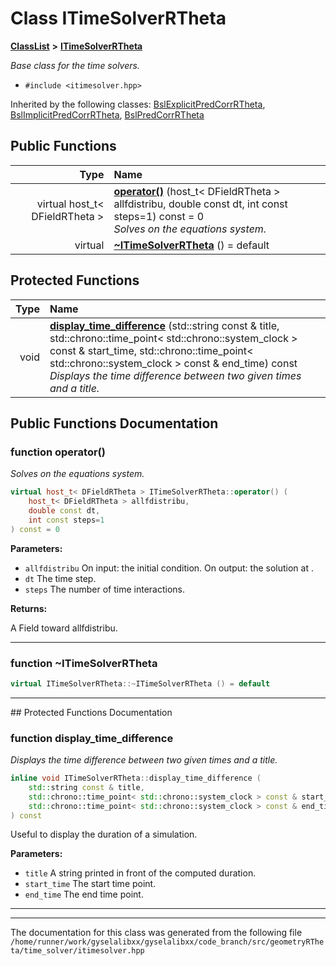 

# Class ITimeSolverRTheta



[**ClassList**](annotated.md) **>** [**ITimeSolverRTheta**](classITimeSolverRTheta.md)



_Base class for the time solvers._ 

* `#include <itimesolver.hpp>`





Inherited by the following classes: [BslExplicitPredCorrRTheta](classBslExplicitPredCorrRTheta.md),  [BslImplicitPredCorrRTheta](classBslImplicitPredCorrRTheta.md),  [BslPredCorrRTheta](classBslPredCorrRTheta.md)
































## Public Functions

| Type | Name |
| ---: | :--- |
| virtual host\_t&lt; DFieldRTheta &gt; | [**operator()**](#function-operator) (host\_t&lt; DFieldRTheta &gt; allfdistribu, double const dt, int const steps=1) const = 0<br>_Solves on_  _the equations system._ |
| virtual  | [**~ITimeSolverRTheta**](#function-itimesolverrtheta) () = default<br> |
























## Protected Functions

| Type | Name |
| ---: | :--- |
|  void | [**display\_time\_difference**](#function-display_time_difference) (std::string const & title, std::chrono::time\_point&lt; std::chrono::system\_clock &gt; const & start\_time, std::chrono::time\_point&lt; std::chrono::system\_clock &gt; const & end\_time) const<br>_Displays the time difference between two given times and a title._  |




## Public Functions Documentation




### function operator() 

_Solves on_  _the equations system._
```C++
virtual host_t< DFieldRTheta > ITimeSolverRTheta::operator() (
    host_t< DFieldRTheta > allfdistribu,
    double const dt,
    int const steps=1
) const = 0
```





**Parameters:**


* `allfdistribu` On input: the initial condition. On output: the solution at . 
* `dt` The time step. 
* `steps` The number  of time interactions.



**Returns:**

A Field toward allfdistribu. 





        

<hr>



### function ~ITimeSolverRTheta 

```C++
virtual ITimeSolverRTheta::~ITimeSolverRTheta () = default
```




<hr>
## Protected Functions Documentation




### function display\_time\_difference 

_Displays the time difference between two given times and a title._ 
```C++
inline void ITimeSolverRTheta::display_time_difference (
    std::string const & title,
    std::chrono::time_point< std::chrono::system_clock > const & start_time,
    std::chrono::time_point< std::chrono::system_clock > const & end_time
) const
```



Useful to display the duration of a simulation.




**Parameters:**


* `title` A string printed in front of the computed duration. 
* `start_time` The start time point. 
* `end_time` The end time point. 




        

<hr>

------------------------------
The documentation for this class was generated from the following file `/home/runner/work/gyselalibxx/gyselalibxx/code_branch/src/geometryRTheta/time_solver/itimesolver.hpp`

